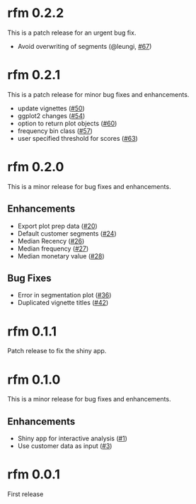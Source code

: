 # rfm 0.2.2

This is a patch release for an urgent bug fix.

- Avoid overwriting of segments (@leungi, [#67](https://github.com/rsquaredacademy/rfm/issues/67))

# rfm 0.2.1

This is a patch release for minor bug fixes and enhancements.

- update vignettes ([#50](https://github.com/rsquaredacademy/rfm/issues/50))
- ggplot2 changes ([#54](https://github.com/rsquaredacademy/rfm/issues/54))
- option to return plot objects ([#60](https://github.com/rsquaredacademy/rfm/issues/60))
- frequency bin class ([#57](https://github.com/rsquaredacademy/rfm/issues/57))
- user specified threshold for scores ([#63](https://github.com/rsquaredacademy/rfm/issues/63))

# rfm 0.2.0

This is a minor release for bug fixes and enhancements.

## Enhancements

- Export plot prep data ([#20](https://github.com/rsquaredacademy/rfm/issues/20))
- Default customer segments ([#24](https://github.com/rsquaredacademy/rfm/issues/24))
- Median Recency ([#26](https://github.com/rsquaredacademy/rfm/issues/26))
- Median frequency ([#27](https://github.com/rsquaredacademy/rfm/issues/27))
- Median monetary value ([#28](https://github.com/rsquaredacademy/rfm/issues/28))

## Bug Fixes

- Error in segmentation plot ([#36](https://github.com/rsquaredacademy/rfm/issues/36))
- Duplicated vignette titles ([#42](https://github.com/rsquaredacademy/rfm/issues/42))

# rfm 0.1.1

Patch release to fix the shiny app.

# rfm 0.1.0

This is a minor release for bug fixes and enhancements.

## Enhancements

- Shiny app for interactive analysis ([#1](https://github.com/rsquaredacademy/rfm/issues/1))
- Use customer data as input ([#3](https://github.com/rsquaredacademy/rfm/issues/3))

# rfm 0.0.1

First release
